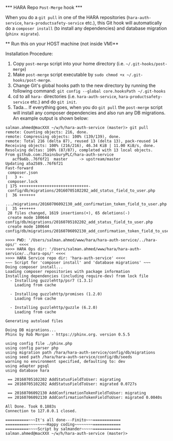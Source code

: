 *** HARA Repo `Post-Merge` hook ***

When you do a `git pull` in one of the HARA repositories (`hara-auth-service`, `hara-productsafety-service` etc.), this Git hook will automatically do a `composer install` (to install any dependencies) and database migration (`phinx migrate`).

** Run this on your HOST machine (not inside VM)**

Installation Procedure:

1. Copy `post-merge` script into your home directory (i.e. `~/.git-hooks/post-merge`)
2. Make `post-merge` script executable by `sudo chmod +x ~/.git-hooks/post-merge`.
3. Change Git's global hooks path to the new directory by running the following command:
    `git config --global core.hooksPath ~/.git-hooks`
4. cd to all `hara-` directories (i.e. `hara-auth-service`, `hara-productsafety-service` etc.) and do `git init`.
5. Tada... If everything goes, when you do `git pull` the `post-merge` script will install any composer dependencies and also run any DB migrations. An example output is shown below:
```
salman.ahmed@macXXX ~/w/h/hara-auth-service (master)> git pull
remote: Counting objects: 216, done.
remote: Compressing objects: 100% (139/139), done.
remote: Total 216 (delta 87), reused 13 (delta 13), pack-reused 14
Receiving objects: 100% (216/216), 46.34 KiB | 11.00 KiB/s, done.
Resolving deltas: 100% (87/87), completed with 13 local objects.
From github.com:JSainsburyPLC/hara-auth-service
   acf9a6b..76f6f21  master     -> upstream/master
Updating a5a2589..76f6f21
Fast-forward
 composer.json                                                            |   3 +-
 composer.lock                                                            | 175 ++++++++++++++++++++++++++++++-
 config/db/migrations/20160705102202_add_status_field_to_user.php         |  36 +++++++
 .../migrations/20160706092130_add_confirmation_token_field_to_user.php   |  35 +++++++
 28 files changed, 1619 insertions(+), 65 deletions(-)
 create mode 100644 config/db/migrations/20160705102202_add_status_field_to_user.php
 create mode 100644 config/db/migrations/20160706092130_add_confirmation_token_field_to_user.php

>>>> PWD: '/Users/salman.ahmed/www/hara/hara-auth-service/../hara-ops/' <<<<
>>>> HARA Ops dir: '/Users/salman.ahmed/www/hara/hara-auth-service/../hara-ops/' <<<<
>>>> HARA Service repo dir: 'hara-auth-service' <<<<
~~~ Script for 'composer install' and 'database migrations' ~~~
Doing composer install...
Loading composer repositories with package information
Installing dependencies (including require-dev) from lock file
  - Installing guzzlehttp/psr7 (1.3.1)
    Loading from cache

  - Installing guzzlehttp/promises (1.2.0)
    Loading from cache

  - Installing guzzlehttp/guzzle (6.2.0)
    Loading from cache

Generating autoload files

Doing DB migrations...
Phinx by Rob Morgan - https://phinx.org. version 0.5.5

using config file ./phinx.php
using config parser php
using migration path /hara/hara-auth-service/config/db/migrations
using seed path /hara/hara-auth-service/config/db/seeds
warning no environment specified, defaulting to: dev
using adapter pgsql
using database hara

 == 20160705102202 AddStatusFieldToUser: migrating
 == 20160705102202 AddStatusFieldToUser: migrated 0.0727s

 == 20160706092130 AddConfirmationTokenFieldToUser: migrating
 == 20160706092130 AddConfirmationTokenFieldToUser: migrated 0.0040s

All Done. Took 0.1883s
Connection to 127.0.0.1 closed.

==========~~~It's all done---Finito~~~============
==========~~~~~~~~Happy coding~~~~~~~~============
==========~~~~Script by salmander~~~~~============
salman.ahmed@macXXX ~/w/h/hara-auth-service (master)>
```


